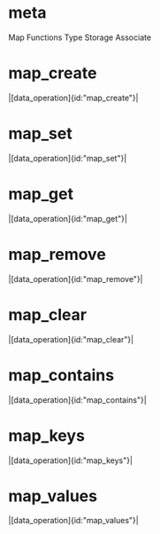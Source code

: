 # meta
Map Functions
Type Storage Associate
# map_create
|[data_operation]{id:"map_create"}|
# map_set
|[data_operation]{id:"map_set"}|
# map_get
|[data_operation]{id:"map_get"}|
# map_remove
|[data_operation]{id:"map_remove"}|
# map_clear
|[data_operation]{id:"map_clear"}|
# map_contains
|[data_operation]{id:"map_contains"}|
# map_keys
|[data_operation]{id:"map_keys"}|
# map_values
|[data_operation]{id:"map_values"}|
